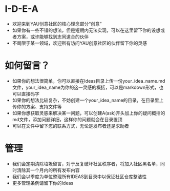 # I-D-E-A
- 欢迎来到YAU创意社区的核心理念部分“创意”
- 如果你有一些不错的想法，但是短期内无法实现，可以在这里留下你的设想或者方案，或许能够找到志同道合的伙伴
- 不局限于某一领域，欢迎所有访问YAU创意社区的伙伴留下你的灵感
# 如何留言？
- 如果你的想法很简单，你可以直接在Ideas目录上传一份your_idea_name.md文件，your_idea_name为你的这一灵感的概括，可以是markdown形式，也可以直接码字
- 如果你的想法比较复杂，不妨创建一个your_idea_name的目录，在目录里上传你的方案、支持文件等
- 如果你想获取灵感来解决某一问题，可以创建A(ask)开头加上你的疑问概括的md文件，添加问题详细，这样你的问题就会在目录置顶
- 可以在文件中留下您的联系方式，无论是发布者还是求助者
# 管理
- 我们会定期清除垃圾留言，对于反复破坏社区秩序者，将加入社区黑名单，同时清除其一个月内的所有发布内容
- 我们会以季度为单位整理所有IDEAS到目录中以保证社区仓库整洁性
- 更多管理条例请留下你的Ideas
